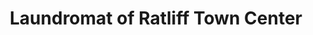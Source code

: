 ---
title: "Laundromat of Ratliff Town Center"
url: /richlands/laundromat-of-ratliff-town-center/
shop: Wäscherei
---